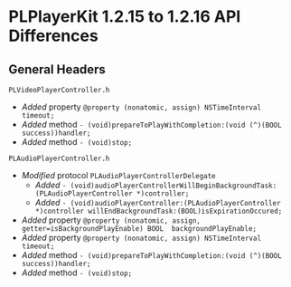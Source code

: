 # PLPlayerKit 1.2.15 to 1.2.16 API Differences

## General Headers

```PLVideoPlayerController.h```

- *Added* property `@property (nonatomic, assign) NSTimeInterval    timeout;`
- *Added* method `- (void)prepareToPlayWithCompletion:(void (^)(BOOL success))handler;`
- *Added* method `- (void)stop;`

```PLAudioPlayerController.h```

- *Modified* protocol `PLAudioPlayerControllerDelegate`
    - *Added* `- (void)audioPlayerControllerWillBeginBackgroundTask:(PLAudioPlayerController *)controller;`
    - *Added* `- (void)audioPlayerController:(PLAudioPlayerController *)controller willEndBackgroundTask:(BOOL)isExpirationOccured;`
- *Added* property `@property (nonatomic, assign, getter=isBackgroundPlayEnable) BOOL  backgroundPlayEnable;`
- *Added* property `@property (nonatomic, assign) NSTimeInterval    timeout;`
- *Added* method `- (void)prepareToPlayWithCompletion:(void (^)(BOOL success))handler;`
- *Added* method `- (void)stop;`

